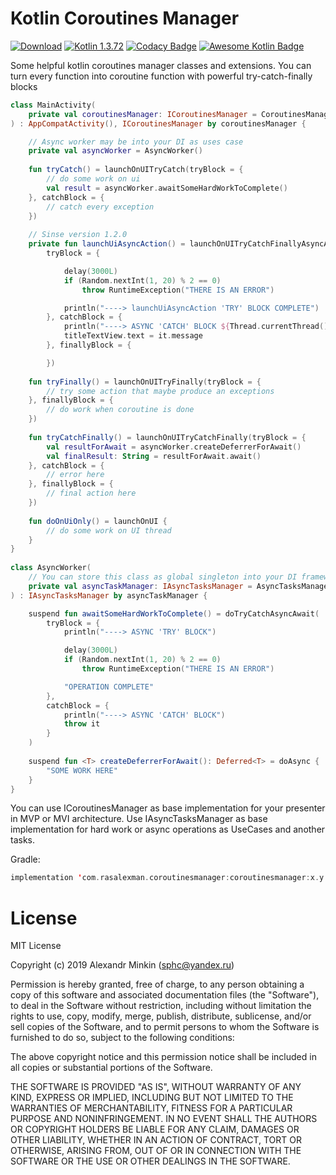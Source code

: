 # Kotlin Coroutines Manager
[![Download](https://api.bintray.com/packages/sphc/KotlinCoroutinesManager/coroutinesmanager/images/download.svg)](https://bintray.com/sphc/KotlinCoroutinesManager/coroutinesmanager/_latestVersion) [![Kotlin 1.3.72](https://img.shields.io/badge/Kotlin-1.3.72-blue.svg)](http://kotlinlang.org) [![Codacy Badge](https://api.codacy.com/project/badge/Grade/12165b84f5e14ade83ebbf508cf17cbc)](https://app.codacy.com/app/Rasalexman/coroutinesmanager?utm_source=github.com&utm_medium=referral&utm_content=Rasalexman/coroutinesmanager&utm_campaign=Badge_Grade_Dashboard) [![Awesome Kotlin Badge](https://kotlin.link/awesome-kotlin.svg)](https://github.com/KotlinBy/awesome-kotlin)

Some helpful kotlin coroutines manager classes and extensions. You can turn every function into coroutine function with powerful try-catch-finally blocks

```kotlin
class MainActivity(
    private val coroutinesManager: ICoroutinesManager = CoroutinesManager()
) : AppCompatActivity(), ICoroutinesManager by coroutinesManager {

    // Async worker may be into your DI as uses case
    private val asyncWorker = AsyncWorker()
    
    fun tryCatch() = launchOnUITryCatch(tryBlock = {
        // do some work on ui
        val result = asyncWorker.awaitSomeHardWorkToComplete()
    }, catchBlock = {
        // catch every exception
    })
    
    // Sinse version 1.2.0
    private fun launchUiAsyncAction() = launchOnUITryCatchFinallyAsyncAwait(
        tryBlock = {

            delay(3000L)
            if (Random.nextInt(1, 20) % 2 == 0)
                throw RuntimeException("THERE IS AN ERROR")

            println("----> launchUiAsyncAction 'TRY' BLOCK COMPLETE")
        }, catchBlock = {
            println("----> ASYNC 'CATCH' BLOCK ${Thread.currentThread().name}")
            titleTextView.text = it.message
        }, finallyBlock = {

        })
    
    fun tryFinally() = launchOnUITryFinally(tryBlock = {
        // try some action that maybe produce an exceptions
    }, finallyBlock = {
        // do work when coroutine is done
    })
    
    fun tryCatchFinally() = launchOnUITryCatchFinally(tryBlock = {
        val resultForAwait = asyncWorker.createDeferrerForAwait()
        val finalResult: String = resultForAwait.await()    
    }, catchBlock = {
        // error here
    }, finallyBlock = {
        // final action here
    })
    
    fun doOnUiOnly() = launchOnUI { 
        // do some work on UI thread
    }   
}
    
class AsyncWorker(
    // You can store this class as global singleton into your DI framework
    private val asyncTaskManager: IAsyncTasksManager = AsyncTasksManager()
) : IAsyncTasksManager by asyncTaskManager {

    suspend fun awaitSomeHardWorkToComplete() = doTryCatchAsyncAwait(
        tryBlock = {
            println("----> ASYNC 'TRY' BLOCK")

            delay(3000L)
            if (Random.nextInt(1, 20) % 2 == 0)
                throw RuntimeException("THERE IS AN ERROR")

            "OPERATION COMPLETE"
        },
        catchBlock = {
            println("----> ASYNC 'CATCH' BLOCK")
            throw it
        }
    )
    
    suspend fun <T> createDeferrerForAwait(): Deferred<T> = doAsync {
        "SOME WORK HERE"
    }
}
```

You can use ICoroutinesManager as base implementation for your presenter in MVP or MVI architecture. Use IAsyncTasksManager as base implementation for hard work or async operations as UseCases and another tasks. 

Gradle: 
```kotlin
implementation 'com.rasalexman.coroutinesmanager:coroutinesmanager:x.y.z'
```

# License

MIT License

Copyright (c) 2019 Alexandr Minkin (sphc@yandex.ru)

Permission is hereby granted, free of charge, to any person obtaining a copy
of this software and associated documentation files (the "Software"), to deal
in the Software without restriction, including without limitation the rights
to use, copy, modify, merge, publish, distribute, sublicense, and/or sell
copies of the Software, and to permit persons to whom the Software is
furnished to do so, subject to the following conditions:

The above copyright notice and this permission notice shall be included in all
copies or substantial portions of the Software.

THE SOFTWARE IS PROVIDED "AS IS", WITHOUT WARRANTY OF ANY KIND, EXPRESS OR
IMPLIED, INCLUDING BUT NOT LIMITED TO THE WARRANTIES OF MERCHANTABILITY,
FITNESS FOR A PARTICULAR PURPOSE AND NONINFRINGEMENT. IN NO EVENT SHALL THE
AUTHORS OR COPYRIGHT HOLDERS BE LIABLE FOR ANY CLAIM, DAMAGES OR OTHER
LIABILITY, WHETHER IN AN ACTION OF CONTRACT, TORT OR OTHERWISE, ARISING FROM,
OUT OF OR IN CONNECTION WITH THE SOFTWARE OR THE USE OR OTHER DEALINGS IN THE
SOFTWARE.
